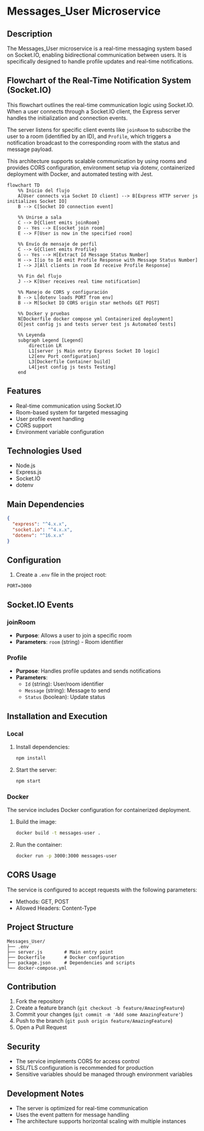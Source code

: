 
# Messages_User Microservice

## Description
The Messages_User microservice is a real-time messaging system based on Socket.IO, enabling bidirectional communication between users. It is specifically designed to handle profile updates and real-time notifications.

## Flowchart of the Real-Time Notification System (Socket.IO)

This flowchart outlines the real-time communication logic using Socket.IO. When a user connects through a Socket.IO client, the Express server handles the initialization and connection events.

The server listens for specific client events like `joinRoom` to subscribe the user to a room (identified by an ID), and `Profile`, which triggers a notification broadcast to the corresponding room with the status and message payload.

This architecture supports scalable communication by using rooms and provides CORS configuration, environment setup via dotenv, containerized deployment with Docker, and automated testing with Jest.

```mermaid
flowchart TD
    %% Inicio del flujo
    A[User connects via Socket IO client] --> B[Express HTTP server js initializes Socket IO]
    B --> C[Socket IO connection event]

    %% Unirse a sala
    C --> D{Client emits joinRoom}
    D -- Yes --> E[socket join room]
    E --> F[User is now in the specified room]

    %% Envío de mensaje de perfil
    C --> G{Client emits Profile}
    G -- Yes --> H[Extract Id Message Status Number]
    H --> I[io to Id emit Profile Response with Message Status Number]
    I --> J[All clients in room Id receive Profile Response]

    %% Fin del flujo
    J --> K[User receives real time notification]

    %% Manejo de CORS y configuración
    B --> L[dotenv loads PORT from env]
    B --> M[Socket IO CORS origin star methods GET POST]

    %% Docker y pruebas
    N[Dockerfile docker compose yml Containerized deployment]
    O[jest config js and tests server test js Automated tests]

    %% Leyenda
    subgraph Legend [Legend]
        direction LR
        L1[server js Main entry Express Socket IO logic]
        L2[env Port configuration]
        L3[Dockerfile Container build]
        L4[jest config js tests Testing]
    end

```

## Features
- Real-time communication using Socket.IO
- Room-based system for targeted messaging
- User profile event handling
- CORS support
- Environment variable configuration

## Technologies Used
- Node.js
- Express.js
- Socket.IO
- dotenv

## Main Dependencies
```json
{
  "express": "^4.x.x",
  "socket.io": "^4.x.x",
  "dotenv": "^16.x.x"
}
```

## Configuration
1. Create a `.env` file in the project root:
```plaintext
PORT=3000
```

## Socket.IO Events

### joinRoom
- **Purpose**: Allows a user to join a specific room
- **Parameters**: `room` (string) - Room identifier

### Profile
- **Purpose**: Handles profile updates and sends notifications
- **Parameters**:
  - `Id` (string): User/room identifier
  - `Message` (string): Message to send
  - `Status` (boolean): Update status

## Installation and Execution

### Local
1. Install dependencies:
   ```bash
   npm install
   ```

2. Start the server:
   ```bash
   npm start
   ```

### Docker
The service includes Docker configuration for containerized deployment.

1. Build the image:
   ```bash
   docker build -t messages-user .
   ```

2. Run the container:
   ```bash
   docker run -p 3000:3000 messages-user
   ```

## CORS Usage
The service is configured to accept requests with the following parameters:
- Methods: GET, POST
- Allowed Headers: Content-Type

## Project Structure
```
Messages_User/
├── .env
├── server.js        # Main entry point
├── Dockerfile       # Docker configuration
├── package.json     # Dependencies and scripts
└── docker-compose.yml
```

## Contribution
1. Fork the repository
2. Create a feature branch (`git checkout -b feature/AmazingFeature`)
3. Commit your changes (`git commit -m 'Add some AmazingFeature'`)
4. Push to the branch (`git push origin feature/AmazingFeature`)
5. Open a Pull Request

## Security
- The service implements CORS for access control
- SSL/TLS configuration is recommended for production
- Sensitive variables should be managed through environment variables

## Development Notes
- The server is optimized for real-time communication
- Uses the event pattern for message handling
- The architecture supports horizontal scaling with multiple instances
```
